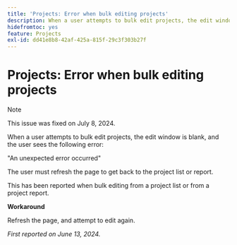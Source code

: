 ```yaml
---
title: 'Projects: Error when bulk editing projects'
description: When a user attempts to bulk edit projects, the edit window is blank, and the user sees an error.
hidefromtoc: yes
feature: Projects
exl-id: dd41e8b8-42af-425a-815f-29c3f303b27f
---
```

# Projects: Error when bulk editing projects

>[!NOTE]
>
>This issue was fixed on July 8, 2024.

When a user attempts to bulk edit projects, the edit window is blank, and the user sees the following error:

"An unexpected error occurred"

The user must refresh the page to get back to the project list or report.

This has been reported when bulk editing from a project list or from a project report.

**Workaround**

Refresh the page, and attempt to edit again.

_First reported on June 13, 2024._
